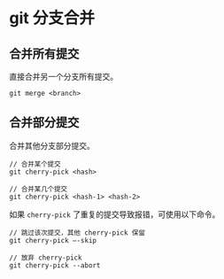 # git 分支合并

## 合并所有提交

直接合并另一个分支所有提交。

```
git merge <branch>
```

## 合并部分提交

合并其他分支部分提交。

```
// 合并某个提交
git cherry-pick <hash>

// 合并某几个提交
git cherry-pick <hash-1> <hash-2>
```

如果 `cherry-pick` 了重复的提交导致报错，可使用以下命令。

```
// 跳过该次提交，其他 cherry-pick 保留
git cherry-pick –-skip

// 放弃 cherry-pick
git cherry-pick --abort
```
